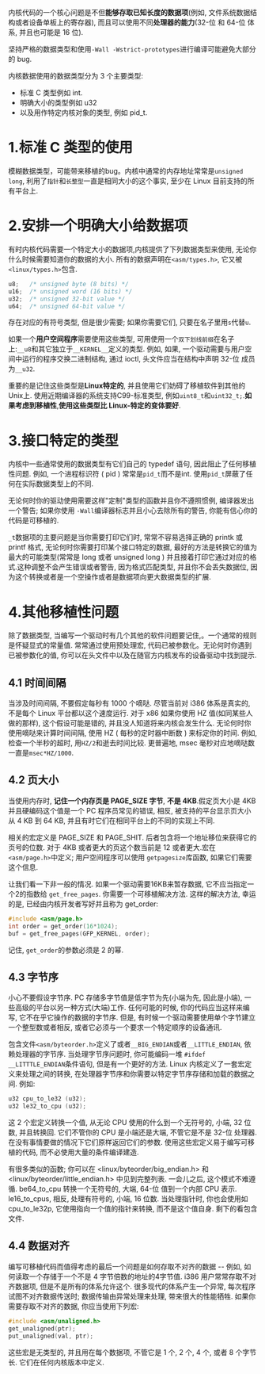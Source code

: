 内核代码的一个核心问题是不但**能够存取已知长度的数据项**(例如, 文件系统数据结构或者设备单板上的寄存器), 而且可以使用不同**处理器的能力**(32-位 和 64-位 体系, 并且也可能是 16 位).

坚持严格的数据类型和使用`-Wall -Wstrict-prototypes`进行编译可能避免大部分的 bug.

内核数据使用的数据类型分为 3 个主要类型: 

* 标准 C 类型例如 int.
* 明确大小的类型例如 u32
* 以及用作特定内核对象的类型, 例如 pid_t. 

# 1.标准 C 类型的使用
模糊数据类型，可能带来移植的bug。内核中通常的内存地址常常是`unsigned long`, 利用了`指针`和`长整型`一直是相同大小的这个事实, 至少在 Linux 目前支持的所有平台上.

# 2.安排一个明确大小给数据项
有时内核代码需要一个特定大小的数据项,内核提供了下列数据类型来使用, 无论你什么时候需要知道你的数据的大小. 所有的数据声明在`<asm/types.h>`, 它又被`<linux/types.h>`包含.

```c
u8;   /* unsigned byte (8 bits) */
u16;  /* unsigned word (16 bits) */
u32;  /* unsigned 32-bit value */
u64;  /* unsigned 64-bit value */
```
存在对应的有符号类型, 但是很少需要; 如果你需要它们, 只要在名子里用`s`代替`u`.

如果一个**用户空间程序**需要使用这些类型, 可用使用一个`双下划线前缀`在名子上:`__u8`和其它独立于`__KERNEL__`定义的类型. 例如, 如果, 一个驱动需要与用户空间中运行的程序交换二进制结构, 通过 ioctl, 头文件应当在结构中声明 32-位 成员为`__u32`.


重要的是记住这些类型是**Linux特定的**, 并且使用它们妨碍了移植软件到其他的 Unix上. 使用近期编译器的系统支持C99-标准类型, 例如`uint8_t`和`uint32_t;`.**如果考虑到移植性**,**使用这些类型比 Linux-特定的变体要好**.

# 3.接口特定的类型

内核中一些通常使用的数据类型有它们自己的 typedef 语句, 因此阻止了任何移植性问题. 例如, 一个进程标识符 ( pid ) 常常是`pid_t`而不是int. 使用`pid_t`屏蔽了任何在实际数据类型上的不同. 

无论何时你的驱动使用需要这样"定制"类型的函数并且你不遵照惯例, 编译器发出一个警告; 如果你使用 `-Wall`编译器标志并且小心去除所有的警告, 你能有信心你的代码是可移植的.

`_t`数据项的主要问题是当你需要打印它们时, 常常不容易选择正确的 printk 或 printf 格式, 无论何时你需要打印某个接口特定的数据, 最好的方法是转换它的值为最大的可能类型(常常是 long 或者 unsigned long ) 并且接着打印它通过对应的格式.这种调整不会产生错误或者警告, 因为格式匹配类型, 并且你不会丢失数据位, 因为这个转换或者是一个空操作或者是数据项向更大数据类型的扩展.

# 4.其他移植性问题
除了数据类型, 当编写一个驱动时有几个其他的软件问题要记住,。一个通常的规则是怀疑显式的常量值. 常常通过使用预处理宏, 代码已被参数化。无论何时你遇到已被参数化的值, 你可以在头文件中以及在随官方内核发布的设备驱动中找到提示.

## 4.1 时间间隔
当涉及时间间隔, 不要假定每秒有 1000 个嘀哒. 尽管当前对 i386 体系是真实的, 不是每个 Linux 平台都以这个速度运行. 对于 x86 如果你使用 HZ 值(如同某些人做的那样), 这个假设可能是错的, 并且没人知道将来内核会发生什么. 无论何时你使用嘀哒来计算时间间隔, 使用 HZ ( 每秒的定时器中断数 ) 来标定你的时间. 例如, 检查一个半秒的超时, 用`HZ/2`和逝去时间比较. 更普遍地, msec 毫秒对应地嘀哒数一直是`msec*HZ/1000`.

## 4.2 页大小
当使用内存时, **记住一个内存页是 PAGE_SIZE 字节**, **不是 4KB**.假定页大小是 4KB 并且硬编码这个值是一个 PC 程序员常见的错误, 相反, 被支持的平台显示页大小从 4 KB 到 64 KB, 并且有时它们在相同平台上的不同的实现上不同.

相关的宏定义是 PAGE_SIZE 和 PAGE_SHIT. 后者包含将一个地址移位来获得它的页号的位数. 对于 4KB 或者更大的页这个数当前是 12 或者更大.宏在`<asm/page.h>`中定义; 用户空间程序可以使用 `getpagesize`库函数, 如果它们需要这个信息.

让我们看一下非一般的情况. 如果一个驱动需要16KB来暂存数据, 它不应当指定一个2的指数给 `get_free_pages`. 你需要一个可移植解决方法. 这样的解决方法, 幸运的是, 已经由内核开发者写好并且称为 get_order:

```c
#include <asm/page.h>
int order = get_order(16*1024);
buf = get_free_pages(GFP_KERNEL, order);
```
记住, `get_order`的参数必须是 2 的幂.

## 4.3 字节序
小心不要假设字节序. PC 存储多字节值是低字节为先(小端为先, 因此是小端), 一些高级的平台以另一种方式(大端)工作. 任何可能的时候, 你的代码应当这样来编写, 它不在乎它操作的数据的字节序. 但是, 有时候一个驱动需要使用单个字节建立一个整型数或者相反, 或者它必须与一个要求一个特定顺序的设备通讯.

包含文件`<asm/byteorder.h>`定义了或者`__BIG_ENDIAN`或者`__LITTLE_ENDIAN`, 依赖处理器的字节序. 当处理字节序问题时, 你可能编码一堆 `#ifdef __LITTTLE_ENDIAN`条件语句, 但是有一个更好的方法. Linux 内核定义了一套宏定义来处理之间的转换, 在处理器字节序和你需要以特定字节序存储和加载的数据之间. 例如:

```c
u32 cpu_to_le32 (u32);
u32 le32_to_cpu (u32);
```
这 2 个宏定义转换一个值, 从无论 CPU 使用的什么到一个无符号的, 小端, 32 位数, 并且转换回. 它们不管你的 CPU 是小端还是大端, 不管它是不是 32-位 处理器. 在没有事情要做的情况下它们原样返回它们的参数. 使用这些宏定义易于编写可移植的代码, 而不必使用大量的条件编译建造.

有很多类似的函数; 你可以在 <linux/byteorder/big_endian.h> 和 <linux/byteorder/little_endian.h> 中见到完整列表. 一会儿之后, 这个模式不难遵循. be64_to_cpu 转换一个无符号的, 大端, 64-位 值到一个内部 CPU 表示. le16_to_cpus, 相反, 处理有符号的, 小端, 16 位数. 当处理指针时, 你也会使用如 cpu_to_le32p, 它使用指向一个值的指针来转换, 而不是这个值自身. 剩下的看包含文件.

## 4.4 数据对齐

编写可移植代码而值得考虑的最后一个问题是如何存取不对齐的数据 -- 例如, 如何读取一个存储于一个不是 4 字节倍数的地址的4字节值. i386 用户常常存取不对齐数据项, 但是不是所有的体系允许这个. 很多现代的体系产生一个异常, 每次程序试图不对齐数据传送时; 数据传输由异常处理来处理, 带来很大的性能牺牲. 如果你需要存取不对齐的数据, 你应当使用下列宏:

```c
#include <asm/unaligned.h>
get_unaligned(ptr);
put_unaligned(val, ptr);
```
这些宏是无类型的, 并且用在每个数据项, 不管它是 1 个, 2 个, 4 个, 或者 8 个字节长. 它们在任何内核版本中定义.

